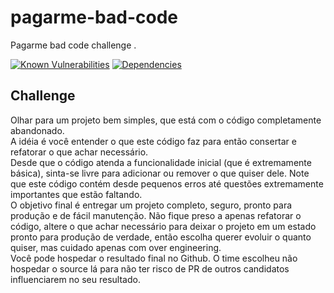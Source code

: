 # pagarme-bad-code
Pagarme bad code challenge .


[![Known Vulnerabilities](https://snyk.io/test/github/rdiego26/pagarme-bad-code/badge.svg)](https://snyk.io/test/github/rdiego26/pagarme-bad-code)
[![Dependencies](https://david-dm.org/rdiego26/pagarme-bad-code.svg)](https://david-dm.org/rdiego26/pagarme-bad-code.svg)


## Challenge 
Olhar para um projeto bem simples, que está com o código completamente abandonado.   
A idéia é você entender o que este código faz para então consertar e refatorar o que achar necessário.  
Desde que o código atenda a funcionalidade inicial (que é extremamente básica), sinta-se livre para adicionar ou remover o que quiser dele. Note que este código contém desde pequenos erros até questões extremamente importantes que estão faltando.  
O objetivo final é entregar um projeto completo, seguro, pronto para produção e de fácil manutenção. Não fique preso a apenas refatorar o código, altere o que achar necessário para deixar o projeto em um estado pronto para produção de verdade, então escolha querer evoluir o quanto quiser, mas cuidado apenas com over engineering.  
Você pode hospedar o resultado final no Github. O time escolheu não hospedar o source lá para não ter risco de PR de outros candidatos influenciarem no seu resultado.
